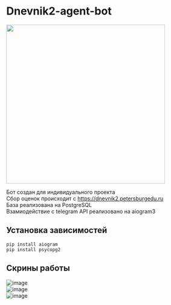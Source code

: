 # Dnevnik2-agent-bot 
<img src = 'https://github.com/maplexx14/dnevnikkk/assets/78544420/f3318df4-2196-4896-b4bb-671392a0f308)' width = 420>

Бот создан для индивидуального проекта<br>
Сбор оценок происходит с https://dnevnik2.petersburgedu.ru <br>
База реализована на PostgreSQL<br>
Взамиодействие с telegram API реализовано на aiogram3
## Установка зависимостей
```
pip install aiogram
pip install psycopg2
```

 
## Скрины работы
![image](https://github.com/maplexx14/dnevnikkk/assets/78544420/22bef47b-d5f1-4a13-aa32-50ba995a46b0)<br>
![image](https://github.com/maplexx14/dnevnikkk/assets/78544420/7ce40874-f0a2-40e5-a743-879f632d6bf7)<br>
![image](https://github.com/maplexx14/dnevnikkk/assets/78544420/fccc01b7-cdc7-4ad5-9619-ebe93ef8db87)
